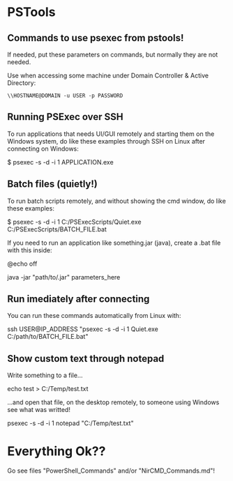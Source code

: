 # PSTools

## Commands to use psexec from pstools!

If needed, put these parameters on commands, but normally they are not needed. 

Use when accessing some machine under Domain Controller & Active Directory:

`\\HOSTNAME@DOMAIN -u USER -p PASSWORD`

## Running PSExec over SSH

To run applications that needs UI/GUI remotely and starting them on the Windows system, 
do like these examples through SSH on Linux after connecting on Windows:

$ psexec -s -d -i 1 APPLICATION.exe

## Batch files (quietly!)

To run batch scripts remotely, and without showing the cmd window, 
do like these examples:

$ psexec -s -d -i 1 C:/PSExecScripts/Quiet.exe C:/PSExecScripts/BATCH_FILE.bat

If you need to run an application like something.jar (java), create a .bat file with this inside:

@echo off

java -jar "path/to/.jar" parameters_here

## Run imediately after connecting

You can run these commands automatically from Linux with:

ssh USER@IP_ADDRESS "psexec -s -d -i 1 Quiet.exe C:/path/to/BATCH_FILE.bat"

## Show custom text through notepad

Write something to a file...

echo test > C:/Temp/test.txt

...and open that file, on the desktop remotely, to someone using Windows see what was writted!

psexec -s -d -i 1 notepad "C:/Temp/test.txt"

# Everything Ok??

Go see files "PowerShell_Commands" and/or "NirCMD_Commands.md"!
